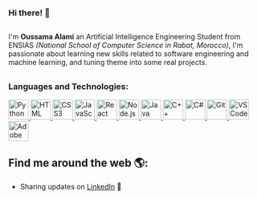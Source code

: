 ### Hi there! 👋

##
I'm **Oussama Alami** an Artificial Intelligence Engineering Student from ENSIAS <i>(National School of Computer Science in Rabat, Morocco)</i>, I'm passionate about learning new skills related to software engineering and machine learning, and tuning theme into some real projects.
##

### **Languages and Technologies:**
<p float="left">
 <a href="https://www.python.org/">
<img alt="Python" src="https://devstickers.com/assets/img/pro/p3jo.png" width="40">
  </a>
 <a href="https://en.wikipedia.org/wiki/HTML">
<img alt="HTML" src="https://devstickers.com/assets/img/pro/iqm9.png" width="40">
  </a>
 <a href="https://en.wikipedia.org/wiki/CSS">
<img alt="CSS3" src="https://devstickers.com/assets/img/pro/8pnd.png" width="40">
  </a>
 <a href="https://en.wikipedia.org/wiki/JavaScript">
<img alt="JavaScript" src="https://devstickers.com/assets/img/pro/i4eg.png" width="40">
  </a>
 <a href="https://reactjs.org/">
<img alt="React" src="https://devstickers.com/assets/img/pro/z392.png" width="40">
  </a>
 <a href="https://nodejs.org/en/">
<img alt="Node.js" src="https://devstickers.com/assets/img/pro/iuw5.png" width="40">
  </a>
 <a href="https://www.java.com/">
<img alt="Java" src="https://devstickers.com/assets/img/pro/7kaq.png" width="40">
  </a>
 <a href="https://en.wikipedia.org/wiki/CPP">
<img alt="C++" src="https://devstickers.com/assets/img/pro/35k9.png" width="40">
  </a>
 <a href="https://en.wikipedia.org/wiki/C_Sharp_(programming_language)">
<img alt="C#" src="https://devstickers.com/assets/img/pro/2p4i.png" width="40">
  </a>
 <a href="https://git-scm.com/">
<img alt="Git" src="https://devstickers.com/assets/img/pro/apiv.png" width="40">
  </a>
 <a href="https://code.visualstudio.com/">
<img alt="VS Code" src="https://devstickers.com/assets/img/pro/saxu.png" width="40">
  </a>
 <a href="https://www.adobe.com/products/photoshop.html">
<img alt="Adobe Photoshop" src="https://devstickers.com/assets/img/pro/k176.png" width="40">
  </a>
</p>

##
## Find me around the web 🌎:
- Sharing updates on <a href="https://www.linkedin.com/in/oussama2ia/">LinkedIn</a> 💼
##
